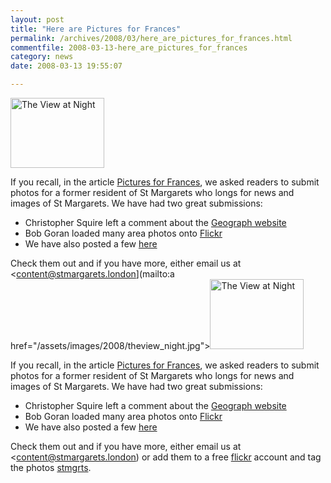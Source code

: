 ```yaml
---
layout: post
title: "Here are Pictures for Frances"
permalink: /archives/2008/03/here_are_pictures_for_frances.html
commentfile: 2008-03-13-here_are_pictures_for_frances
category: news
date: 2008-03-13 19:55:07

---
```


<a href="/assets/images/2008/theview_night.jpg"><img src="/assets/images/2008/theview_night-thumb.jpg" width="150" height="112" alt="The View at Night" class="photo right"/></a>

If you recall, in the article [Pictures for Frances](/archives/2008/02/pictures_for_frances.html), we asked readers to submit photos for a former resident of St Margarets who longs for news and images of St Margarets. We have had two great submissions:

-   Christopher Squire left a comment about the [Geograph website](http://www.geograph.org.uk/search.php?i=2229894)
-   Bob Goran loaded many area photos onto [Flickr](http://www.flickr.com/photos/bobandnicole/sets/72157603902384309/)
-   We have also posted a few [here](http://picasaweb.google.com/StMargaretsCommunityWebsite)

Check them out and if you have more, either email us at <content@stmargarets.london](mailto:a href="/assets/images/2008/theview_night.jpg"><img src="/assets/images/2008/theview_night-thumb.jpg" width="150" height="112" alt="The View at Night" class="photo right"/></a>

If you recall, in the article [Pictures for Frances](/archives/2008/02/pictures_for_frances.html), we asked readers to submit photos for a former resident of St Margarets who longs for news and images of St Margarets. We have had two great submissions:

-   Christopher Squire left a comment about the [Geograph website](http://www.geograph.org.uk/search.php?i=2229894)
-   Bob Goran loaded many area photos onto [Flickr](http://www.flickr.com/photos/bobandnicole/sets/72157603902384309/)
-   We have also posted a few [here](http://picasaweb.google.com/StMargaretsCommunityWebsite)

Check them out and if you have more, either email us at <content@stmargarets.london) or add them to a free [flickr](http://www.flickr.com/) account and tag the photos [stmgrts](http://www.flickr.com/search/?q=stmgrts&m=tags).
